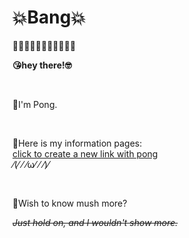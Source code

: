 # 💥Bang💥
🌚🌚🌚🌚🌚🌚🌚🌚🌚🌚🌚

**😘hey there!🤓**

<br>

🤡I'm Pong.

<br>

🫡Here is my information pages:
<br>
[click to create a new link with pong]()
<br>
⁄(⁄ ⁄ ⁄ω⁄ ⁄ ⁄)⁄

<br>

🫥Wish to know mush more?

~~*Just hold on, and I wouldn't show more.*~~


